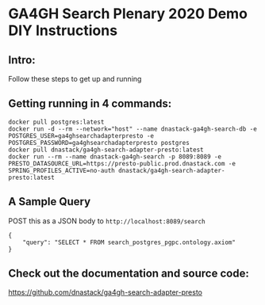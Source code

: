 # GA4GH Search Plenary 2020 Demo DIY Instructions

## Intro:

Follow these steps to get up and running 


## Getting running in 4 commands:

```
docker pull postgres:latest
docker run -d --rm --network="host" --name dnastack-ga4gh-search-db -e POSTGRES_USER=ga4ghsearchadapterpresto -e POSTGRES_PASSWORD=ga4ghsearchadapterpresto postgres
docker pull dnastack/ga4gh-search-adapter-presto:latest
docker run --rm --name dnastack-ga4gh-search -p 8089:8089 -e PRESTO_DATASOURCE_URL=https://presto-public.prod.dnastack.com -e SPRING_PROFILES_ACTIVE=no-auth dnastack/ga4gh-search-adapter-presto:latest
```


## A Sample Query

POST this as a JSON body to `http://localhost:8089/search`

```
{
	"query": "SELECT * FROM search_postgres_pgpc.ontology.axiom"
}
```

## Check out the documentation and source code:

https://github.com/dnastack/ga4gh-search-adapter-presto